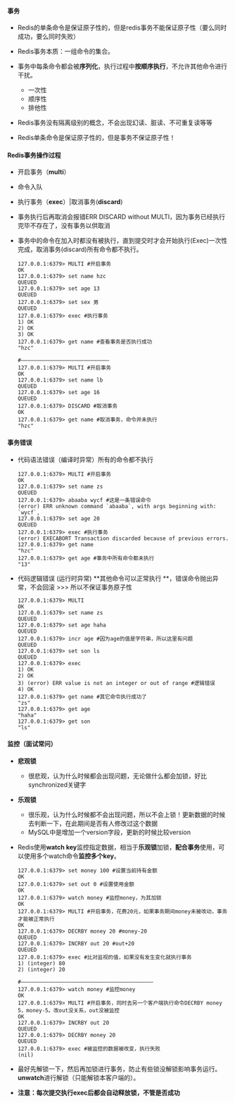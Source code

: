 #### 事务

- Redis的单条命令是保证原子性的，但是redis事务不能保证原子性（要么同时成功，要么同时失败）

- Redis事务本质：一组命令的集合。

- 事务中每条命令都会被**序列化**，执行过程中**按顺序执行**，不允许其他命令进行干扰。

  - 一次性
  - 顺序性
  - 排他性

- Redis事务没有隔离级别的概念，不会出现幻读、脏读、不可重复读等等

- Redis单条命令是保证原子性的，但是事务不保证原子性！

  

#### Redis事务操作过程

- 开启事务（**multi**）

- 命令入队

- 执行事务（**exec**）|取消事务(**discard**)

- 事务执行后再取消会报错ERR DISCARD without MULTI，因为事务已经执行完毕不存在了，没有事务以供取消

- 事务中的命令在加入时都没有被执行，直到提交时才会开始执行(Exec)一次性完成，取消事务(discard)所有命令都不执行。

  ```shell
  127.0.0.1:6379> MULTI #开启事务
  OK
  127.0.0.1:6379> set name hzc
  QUEUED
  127.0.0.1:6379> set age 13
  QUEUED
  127.0.0.1:6379> set sex 男
  QUEUED
  127.0.0.1:6379> exec #执行事务
  1) OK
  2) OK
  3) OK
  127.0.0.1:6379> get name #查看事务是否执行成功
  "hzc"
  
  #————————————————————————————
  127.0.0.1:6379> MULTI #开启事务
  OK
  127.0.0.1:6379> set name lb
  QUEUED
  127.0.0.1:6379> set age 16
  QUEUED
  127.0.0.1:6379> DISCARD #取消事务
  OK
  127.0.0.1:6379> get name #取消事务，命令并未执行
  "hzc"
  ```

  

#### 事务错误

- 代码语法错误（编译时异常）所有的命令都不执行

  ```shell
  127.0.0.1:6379> MULTI #开启事务
  OK
  127.0.0.1:6379> set name zs
  QUEUED
  127.0.0.1:6379> abaaba wycf #这是一条错误命令
  (error) ERR unknown command `abaaba`, with args beginning with: `wycf`, 
  127.0.0.1:6379> set age 20
  QUEUED
  127.0.0.1:6379> exec #执行事务
  (error) EXECABORT Transaction discarded because of previous errors.
  127.0.0.1:6379> get name
  "hzc"
  127.0.0.1:6379> get age #事务中所有命令都未执行
  "13"
  ```

- 代码逻辑错误 (运行时异常) **其他命令可以正常执行 **，错误命令抛出异常，不会回滚 >>> 所以不保证事务原子性

  ```shell
  127.0.0.1:6379> MULTI
  OK
  127.0.0.1:6379> set name zs
  QUEUED
  127.0.0.1:6379> set age haha
  QUEUED
  127.0.0.1:6379> incr age #因为age的值是字符串，所以这里有问题
  QUEUED
  127.0.0.1:6379> set son ls
  QUEUED
  127.0.0.1:6379> exec
  1) OK
  2) OK
  3) (error) ERR value is not an integer or out of range #逻辑错误
  4) OK
  127.0.0.1:6379> get name #其它命令执行成功了
  "zs"
  127.0.0.1:6379> get age
  "haha"
  127.0.0.1:6379> get son
  "ls"
  
  ```

  



#### 监控（面试常问）

- **悲观锁**

  - 很悲观，认为什么时候都会出现问题，无论做什么都会加锁，好比synchronized关键字

- **乐观锁**
  - 很乐观，认为什么时候都不会出现问题，所以不会上锁！更新数据的时候去判断一下，在此期间是否有人修改过这个数据
  - MySQL中是增加一个version字段，更新的时候比较version
  
- Redis使用**watch key**监控指定数据，相当于**乐观锁**加锁，**配合事务**使用，可以使用多个watch命令**监控多个key**。

  ```shell
  127.0.0.1:6379> set money 100 #设置当前持有金额
  OK
  127.0.0.1:6379> set out 0 #设置使用金额
  OK
  127.0.0.1:6379> watch money #监控money，为其加锁
  OK
  127.0.0.1:6379> MULTI #开启事务，花费20元，如果事务期间money未被改动，事务才能被正常执行
  OK
  127.0.0.1:6379> DECRBY money 20 #money-20
  QUEUED
  127.0.0.1:6379> INCRBY out 20 #out+20
  QUEUED
  127.0.0.1:6379> exec #比对监视的值，如果没有发生变化就执行事务
  1) (integer) 80
  2) (integer) 20
  
  #——————————————————————————————————————————
  127.0.0.1:6379> watch money #监控money
  OK
  127.0.0.1:6379> MULTI #开启事务，同时去另一个客户端执行命令DECRBY money 5，money-5。改out没关系，out没被监控
  OK
  127.0.0.1:6379> INCRBY out 20
  QUEUED
  127.0.0.1:6379> DECRBY money 20
  QUEUED
  127.0.0.1:6379> exec #被监控的数据被改变，执行失败
  (nil)
  
  ```

- 最好先解锁一下，然后再加锁进行事务，防止有些锁没解锁影响事务运行。**unwatch**进行解锁（只能解锁本客户端的）。

- **注意：每次提交执行exec后都会自动释放锁，不管是否成功**

  

